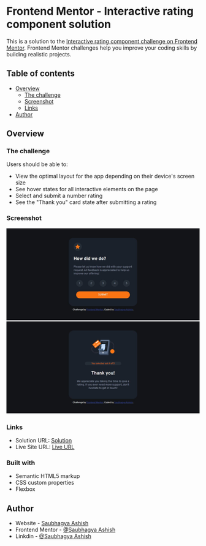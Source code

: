 # Frontend Mentor - Interactive rating component solution

This is a solution to the [Interactive rating component challenge on Frontend Mentor](https://www.frontendmentor.io/challenges/interactive-rating-component-koxpeBUmI). Frontend Mentor challenges help you improve your coding skills by building realistic projects. 

## Table of contents

- [Overview](#overview)
  - [The challenge](#the-challenge)
  - [Screenshot](#screenshot)
  - [Links](#links)
- [Author](#author)

## Overview

### The challenge

Users should be able to:

- View the optimal layout for the app depending on their device's screen size
- See hover states for all interactive elements on the page
- Select and submit a number rating
- See the "Thank you" card state after submitting a rating

### Screenshot

![](./images/screenShot.JPG)
![](./images/screenShot2.JPG)


### Links

- Solution URL: [Solution](https://github.com/saubhagyaashish/interactive-rating-component-main)
- Live Site URL: [Live URL](https://saubhagyaashish.github.io/interactive-rating-component-main/)


### Built with

- Semantic HTML5 markup
- CSS custom properties
- Flexbox

## Author

- Website - [Saubhagya Ashish](https://www.your-site.com)
- Frontend Mentor - [@Saubhagya Ashish](https://www.frontendmentor.io/profile/saubhagyaashish)
- Linkdin - [@Saubhagya Ashish](https://www.linkedin.com/in/saubhagya-ashish/)
